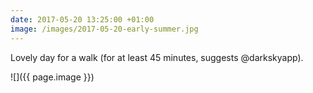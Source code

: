 ```yaml
---
date: 2017-05-20 13:25:00 +01:00
image: /images/2017-05-20-early-summer.jpg
---
```


Lovely day for a walk (for at least 45 minutes, suggests @darkskyapp).

![]({{ page.image }})
